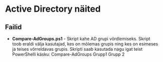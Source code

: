 # Active Directory näited

## Failid

- **Compare-AdGroups.ps1** - Skript kahe AD grupi võrdlemiseks. Skript toob eraldi välja kasutajad, kes on mõlemas grupis ning kes on esimeses ja teises võrreldavas grupis. Skripti saab kasutada nagu igat teist PowerShelli käsku: Compare-AdGroups Grupp1 Grupp 2